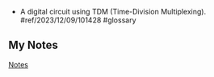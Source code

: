 - A digital circuit using TDM (Time-Division Multiplexing). #ref/2023/12/09/101428 #glossary 
## My Notes
[Notes](mynotes/t1-and-t3-notes.md)
